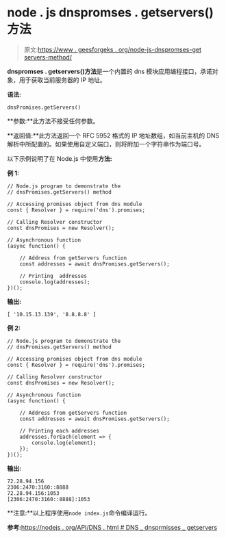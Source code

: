 # node . js dnspromses . getservers()方法

> 原文:[https://www . geesforgeks . org/node-js-dnspromses-get servers-method/](https://www.geeksforgeeks.org/node-js-dnspromises-getservers-method/)

**dnspromses . getservers()方法**是一个内置的 dns 模块应用编程接口，承诺对象，用于获取当前服务器的 IP 地址。

**语法:**

```
dnsPromises.getServers()
```

**参数:**此方法不接受任何参数。

**返回值:**此方法返回一个 RFC 5952 格式的 IP 地址数组，如当前主机的 DNS 解析中所配置的。如果使用自定义端口，则将附加一个字符串作为端口号。

以下示例说明了在 Node.js 中使用**方法:**

**例 1:**

```
// Node.js program to demonstrate the   
// dnsPromises.getServers() method

// Accessing promises object from dns module
const { Resolver } = require('dns').promises;

// Calling Resolver constructor
const dnsPromises = new Resolver();

// Asynchronous function 
(async function() {

    // Address from getServers function
    const addresses = await dnsPromises.getServers();

    // Printing  addresses
    console.log(addresses);   
})();
```

**输出:**

```
[ '10.15.13.139', '8.8.8.8' ]

```

**例 2:**

```
// Node.js program to demonstrate the   
// dnsPromises.getServers() method

// Accessing promises object from dns module
const { Resolver } = require('dns').promises;

// Calling Resolver constructor
const dnsPromises = new Resolver();

// Asynchronous function 
(async function() {

    // Address from getServers function
    const addresses = await dnsPromises.getServers();

    // Printing each addresses
    addresses.forEach(element => {  
        console.log(element);  
    }); 
})();
```

**输出:**

```
72.28.94.156
2306:2470:3160::8888
72.28.94.156:1053
[2306:2470:3160::8888]:1053

```

**注意:**以上程序使用`node index.js`命令编译运行。

**参考:**[https://nodejs . org/API/DNS . html # DNS _ dnsprmisses _ getservers](https://nodejs.org/api/dns.html#dns_dnspromises_getservers)